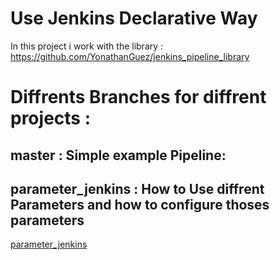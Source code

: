 # Use Jenkins Declarative Way

In this project i work with the library :
https://github.com/YonathanGuez/jenkins_pipeline_library

# Diffrents Branches for diffrent projects :
## master : Simple example Pipeline:

## parameter_jenkins : How to Use diffrent Parameters and how to configure thoses parameters
[parameter_jenkins](https://github.com/YonathanGuez/jenkins_declarative/tree/parameter_jenkins)

